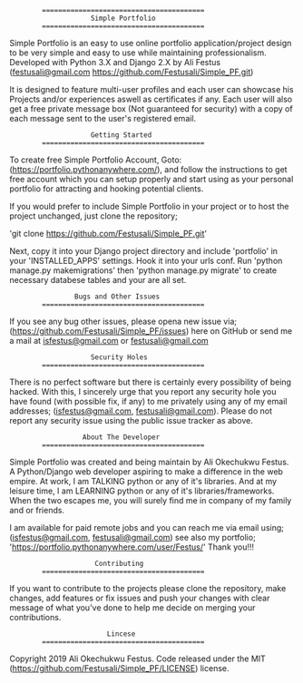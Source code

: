             ========================================
                        Simple Portfolio
            ========================================

Simple Portfolio is an easy to use online portfolio application/project
design to be very simple and easy to use while maintaining professionalism.
Developed with Python 3.X and Django 2.X by Ali Festus (festusali@gmail.com
https://github.com/Festusali/Simple_PF.git)

It is designed to feature multi-user profiles and each user can showcase
his Projects and/or experiences aswell as certificates if any.
Each user will also get a free private message box (Not guaranteed for
security) with a copy of each message sent to the user's registered email.


                        Getting Started
            ========================================

To create free Simple Portfolio Account,
Goto: (https://portfolio.pythonanywhere.com/), and follow the instructions
to get free account which you can setup properly and start using as your
personal portfolio for attracting and hooking potential clients.

If you would prefer to include Simple Portfolio in your project or to host
the project unchanged, just clone the repository;

'git clone https://github.com/Festusali/Simple_PF.git'

Next, copy it into your Django
project directory and include 'portfolio' in your 'INSTALLED_APPS' settings.
Hook it into your urls conf. Run 'python manage.py makemigrations' then
'python manage.py migrate' to create necessary databese tables and your are
all set.


                    Bugs and Other Issues
            ========================================

If you see any bug other issues, please opena new issue via; (https://github.com/Festusali/Simple_PF/issues) here on GitHub or send me a 
mail at isfestus@gmail.com or festusali@gmail.com


                        Security Holes
            ========================================

There is no perfect software but there is certainly every possibility of
being hacked. With this, I sincerely urge that you report any security hole
you have found (with possible fix, if any) to me privately using any of my 
email addresses; (isfestus@gmail.com, festusali@gmail.com). Please do not 
report any security issue using the public issue tracker as above.


                      About The Developer
            ========================================

Simple Portfolio was created and being maintain by Ali Okechukwu Festus. A 
Python/Django web developer aspiring to make a difference in the web empire.
At work, I am TALKING python or any of it's libraries. And at my leisure time,
I am LEARNING python or any of it's libraries/frameworks. When the two escapes
me, you will surely find me in company of my family and or friends.

I am available for paid remote jobs and you can reach me via email using;
(isfestus@gmail.com, festusali@gmail.com) see also my portfolio; 
'https://portfolio.pythonanywhere.com/user/Festus/' Thank you!!!


                         Contributing
            ========================================

If you want to contribute to the projects please clone the repository, make 
changes, add features or fix issues and push your changes with clear message
of what you've done to help me decide on merging your contributions.


                            Lincese
            ========================================

Copyright 2019 Ali Okechukwu Festus. Code released under the MIT 
(https://github.com/Festusali/Simple_PF/LICENSE) license.
